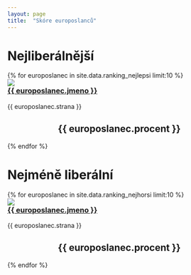 ```yaml
---
layout: page
title:  "Skóre europoslanců"
---
```


<div class="row">
  <div class="col-md-6">
    <h1>Nejliberálnější</h1>
    {% for europoslanec in site.data.ranking_nejlepsi limit:10 %}
      <div class="panel panel-success">
        <div class="panel-body">
          <div class="row">
            <div class="col-md-3">
              <img src="http://www.europarl.europa.eu/mepphoto/{{ europoslanec.idep }}.jpg" class="img-thumbnail">
            </div>
            <div class="col-md-9">          
              <h3 style="margin-top:0"><a class="page-link" href="{{ europoslanec.jmeno | datapage_url: '/europoslanci' }}">{{ europoslanec.jmeno }}</a></h3>
              {{ europoslanec.strana }}
            </div>
          </div>
        </div>
        <div class="panel-footer success">
          <h2 style="text-align:center">{{ europoslanec.procent }}</h2>
        </div>
      </div>
    {% endfor %}
  </div>
  <div class="col-md-6">
    <h1>Nejméně liberální</h1>
    {% for europoslanec in site.data.ranking_nejhorsi limit:10 %}
      <div class="panel panel-danger">
        <div class="panel-body">
          <div class="row">
            <div class="col-md-3">
              <img src="http://www.europarl.europa.eu/mepphoto/{{ europoslanec.idep }}.jpg" class="img-thumbnail">
            </div>
            <div class="col-md-9">          
              <h3 style="margin-top:0"><a class="page-link" href="{{ europoslanec.jmeno | datapage_url: '/europoslanci' }}">{{ europoslanec.jmeno }}</a></h3>
              {{ europoslanec.strana }}
            </div>
          </div>
        </div>
        <div class="panel-footer">
          <h2 style="text-align:center">{{ europoslanec.procent }}</h2>
        </div>
      </div>
    {% endfor %}
  </div>
</div>


<!-- | datapage_url: "/poslanci" -->

